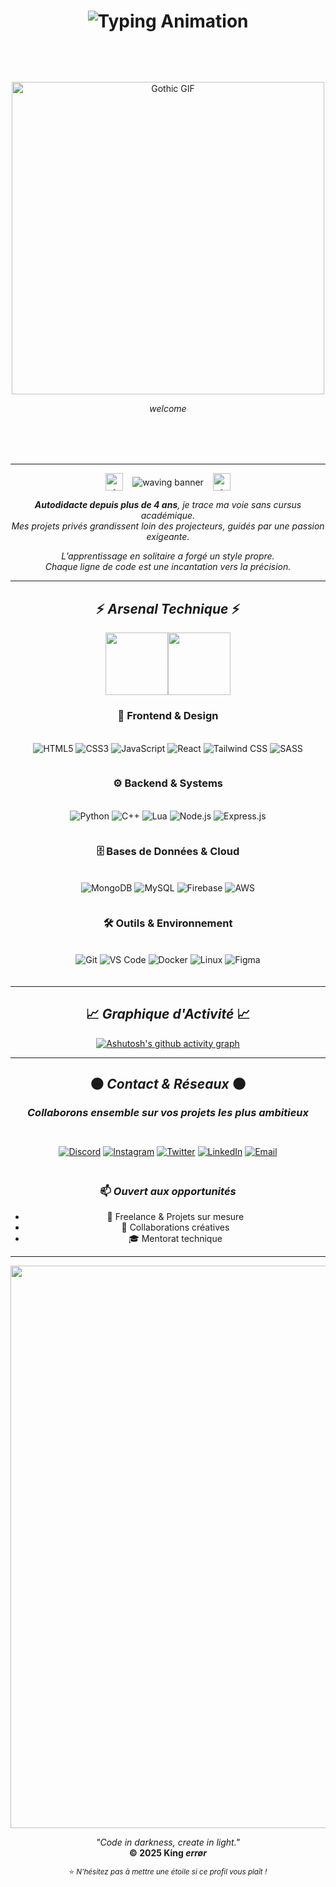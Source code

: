 # 

<div align="center">
  
<!-- Titre animé -->
<h1>
  <img src="https://readme-typing-svg.demolab.com?font=Creepster&size=45&duration=3000&pause=1000&color=E5E7EB&background=00000000&center=true&vCenter=true&multiline=false&width=300&height=80&lines=King+*err%C3%B8r;King+*err%C3%B8r" alt="Typing Animation" />
</h1>

<!-- Séparateur gothique -->
<!-- <img src="https://user-images.githubusercontent.com/74038190/212284158-e840e285-664b-44d7-b79b-e264b5e54825.gif" width="400"> -->

<!-- Espace pour votre GIF -->
<div style="margin: 80px 0;">
  <img src="https://cdn.discordapp.com/attachments/1037074319538397277/1405909321333608468/Flying_angel.gif?ex=68a08a96&is=689f3916&hm=a9045930ad671baaeb2169b7e292c4f848e882474392c07125e64618a1935099&" alt="Gothic GIF" width="500" /> 
  <p><em>welcome</em></p>
</div>

<!-- Séparateur -->
<!--<img src="https://user-images.githubusercontent.com/74038190/212284158-e840e285-664b-44d7-b79b-e264b5e54825.gif" width="400"> -->

</div>

---

<!-- Bandeau décoratif -->
<div align="center" style="display:flex;align-items:center;justify-content:center;gap:15px;">
  <img src="https://raw.githubusercontent.com/errwrr/errwrr/main/assets/255.png" width="28" alt="⋆" style="flex-shrink:0;"/>
  <img src="https://capsule-render.vercel.app/api?type=waving&height=110&color=0:FFFFFF,100:1E1E1E&text=Dans%20l%27ombre%20du%20code,%20je%20forge%20mes%20cr%C3%A9ations&fontSize=28&fontColor=E5E7EB&fontAlign=50&fontAlignY=40&animation=fadeIn" alt="waving banner" style="max-width:100%;"/>
  <img src="https://raw.githubusercontent.com/errwrr/errwrr/main/assets/255.png" width="28" alt="⋆" style="flex-shrink:0;"/>
</div>

<p align="center">
  <em><strong>Autodidacte depuis plus de 4 ans</strong>, je trace ma voie sans cursus académique.</em><br/>
  <em>Mes projets privés grandissent loin des projecteurs, guidés par une passion exigeante.</em>
</p>

<p align="center">
  <em>L’apprentissage en solitaire a forgé un style propre.</em><br/>
  <em>Chaque ligne de code est une incantation vers la précision.</em>
</p>


---

<div align="center">

## ⚡ *Arsenal Technique* ⚡

<img src="https://user-images.githubusercontent.com/74038190/212257454-16e3712e-945a-4ca2-b238-408ad0bf87e6.gif" width="100"><img src="https://user-images.githubusercontent.com/74038190/212257472-08e52665-c503-4bd9-aa20-f5a4dae769b5.gif" width="100">

### 🎨 Frontend & Design
<div style="display: flex; justify-content: center; flex-wrap: wrap; gap: 10px; margin: 20px 0;">

![HTML5](https://img.shields.io/badge/HTML5-E34F26?style=for-the-badge&logo=html5&logoColor=white&labelColor=1a1a1a)
![CSS3](https://img.shields.io/badge/CSS3-1572B6?style=for-the-badge&logo=css3&logoColor=white&labelColor=1a1a1a)
![JavaScript](https://img.shields.io/badge/JavaScript-F7DF1E?style=for-the-badge&logo=javascript&logoColor=black&labelColor=1a1a1a)
![React](https://img.shields.io/badge/React-61DAFB?style=for-the-badge&logo=react&logoColor=black&labelColor=1a1a1a)
![Tailwind CSS](https://img.shields.io/badge/Tailwind_CSS-38B2AC?style=for-the-badge&logo=tailwind-css&logoColor=white&labelColor=1a1a1a)
![SASS](https://img.shields.io/badge/SASS-CC6699?style=for-the-badge&logo=sass&logoColor=white&labelColor=1a1a1a)

</div>

### ⚙️ Backend & Systems
<div style="display: flex; justify-content: center; flex-wrap: wrap; gap: 10px; margin: 20px 0;">

![Python](https://img.shields.io/badge/Python-3776AB?style=for-the-badge&logo=python&logoColor=white&labelColor=1a1a1a)
![C++](https://img.shields.io/badge/C++-00599C?style=for-the-badge&logo=cplusplus&logoColor=white&labelColor=1a1a1a)
![Lua](https://img.shields.io/badge/Lua-2C2D72?style=for-the-badge&logo=lua&logoColor=white&labelColor=1a1a1a)
![Node.js](https://img.shields.io/badge/Node.js-339933?style=for-the-badge&logo=nodedotjs&logoColor=white&labelColor=1a1a1a)
![Express.js](https://img.shields.io/badge/Express.js-000000?style=for-the-badge&logo=express&logoColor=white&labelColor=1a1a1a)

</div>

### 🗄️ Bases de Données & Cloud
<div style="display: flex; justify-content: center; flex-wrap: wrap; gap: 10px; margin: 20px 0;">

![MongoDB](https://img.shields.io/badge/MongoDB-47A248?style=for-the-badge&logo=mongodb&logoColor=white&labelColor=1a1a1a)
![MySQL](https://img.shields.io/badge/MySQL-4479A1?style=for-the-badge&logo=mysql&logoColor=white&labelColor=1a1a1a)
![Firebase](https://img.shields.io/badge/Firebase-FFCA28?style=for-the-badge&logo=firebase&logoColor=black&labelColor=1a1a1a)
![AWS](https://img.shields.io/badge/AWS-232F3E?style=for-the-badge&logo=amazon-aws&logoColor=white&labelColor=1a1a1a)

</div>

### 🛠️ Outils & Environnement
<div style="display: flex; justify-content: center; flex-wrap: wrap; gap: 10px; margin: 20px 0;">

![Git](https://img.shields.io/badge/Git-F05032?style=for-the-badge&logo=git&logoColor=white&labelColor=1a1a1a)
![VS Code](https://img.shields.io/badge/VS_Code-007ACC?style=for-the-badge&logo=visual-studio-code&logoColor=white&labelColor=1a1a1a)
![Docker](https://img.shields.io/badge/Docker-2496ED?style=for-the-badge&logo=docker&logoColor=white&labelColor=1a1a1a)
![Linux](https://img.shields.io/badge/Linux-FCC624?style=for-the-badge&logo=linux&logoColor=black&labelColor=1a1a1a)
![Figma](https://img.shields.io/badge/Figma-F24E1E?style=for-the-badge&logo=figma&logoColor=white&labelColor=1a1a1a)

</div>

</div>

---

<div align="center">

## 📈 *Graphique d'Activité* 📈

[![Ashutosh's github activity graph](https://github-readme-activity-graph.vercel.app/graph?username=errwrr&bg_color=0d1117&color=ff6b6b&line=ff6b6b&point=ffffff&area=true&hide_border=true)](https://github.com/ashutosh00710/github-readme-activity-graph)

</div>

---

<div align="center">

## 🌑 *Contact & Réseaux* 🌑

### *Collaborons ensemble sur vos projets les plus ambitieux*

<div style="display: flex; justify-content: center; gap: 15px; margin: 30px 0; flex-wrap: wrap;">

[![Discord](https://img.shields.io/badge/Discord-5865F2?style=for-the-badge&logo=discord&logoColor=white&labelColor=1a1a1a)](VOTRE_LIEN_DISCORD)
[![Instagram](https://img.shields.io/badge/Instagram-E4405F?style=for-the-badge&logo=instagram&logoColor=white&labelColor=1a1a1a)](VOTRE_LIEN_INSTAGRAM)
[![Twitter](https://img.shields.io/badge/Twitter-1DA1F2?style=for-the-badge&logo=twitter&logoColor=white&labelColor=1a1a1a)](VOTRE_LIEN_TWITTER)
[![LinkedIn](https://img.shields.io/badge/LinkedIn-0077B5?style=for-the-badge&logo=linkedin&logoColor=white&labelColor=1a1a1a)](VOTRE_LIEN_LINKEDIN)
[![Email](https://img.shields.io/badge/Email-D14836?style=for-the-badge&logo=gmail&logoColor=white&labelColor=1a1a1a)](mailto:votre.email@example.com)

</div>

### 📫 *Ouvert aux opportunités*
- 💼 Freelance & Projets sur mesure
- 🤝 Collaborations créatives
- 🎓 Mentorat technique

</div>

---

<div align="center">

<img src="https://user-images.githubusercontent.com/74038190/212284100-561aa473-3905-4a80-b561-0d28506553ee.gif" width="900">


*"Code in darkness, create in light."*  
**© 2025 King *errør***

<sub>⭐ *N'hésitez pas à mettre une étoile si ce profil vous plaît !*</sub>

</div>
